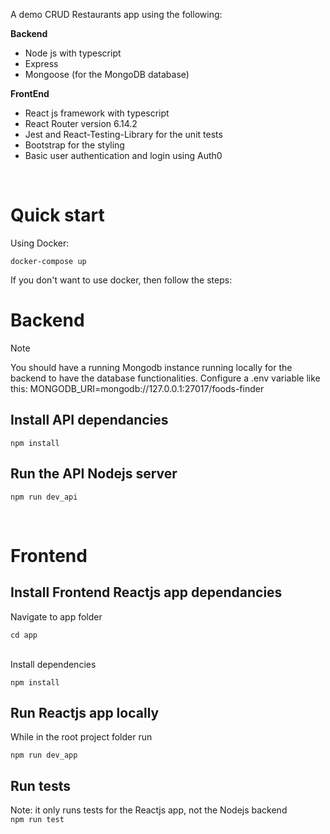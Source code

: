 A demo CRUD Restaurants app using the following:

**Backend**
- Node js with typescript
- Express
- Mongoose (for the MongoDB database)

**FrontEnd**
- React js framework with typescript
- React Router version 6.14.2
- Jest and React-Testing-Library for the unit tests
- Bootstrap for the styling
- Basic user authentication and login using Auth0

<br>

# Quick start #
Using Docker:

    docker-compose up

If you don't want to use docker, then follow the steps:

# Backend #

> [!NOTE]
> You should have a running Mongodb instance running locally for the backend to have the database functionalities. Configure a .env variable like this: MONGODB_URI=mongodb://127.0.0.1:27017/foods-finder

## Install API dependancies ##

    npm install

## Run the API Nodejs server ##

    npm run dev_api

<br>

# Frontend #

## Install Frontend Reactjs app dependancies ##
Navigate to app folder 

    cd app

<br>
Install dependencies

    npm install

## Run Reactjs app locally ##
While in the root project folder run 

    npm run dev_app

## Run tests
Note: it only runs tests for the Reactjs app, not the Nodejs backend <br>
`npm run test`

